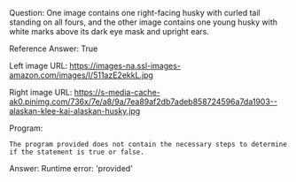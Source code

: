 Question: One image contains one right-facing husky with curled tail standing on all fours, and the other image contains one young husky with white marks above its dark eye mask and upright ears.

Reference Answer: True

Left image URL: https://images-na.ssl-images-amazon.com/images/I/511azE2ekkL.jpg

Right image URL: https://s-media-cache-ak0.pinimg.com/736x/7e/a8/9a/7ea89af2db7adeb858724596a7da1903--alaskan-klee-kai-alaskan-husky.jpg

Program:

```
The program provided does not contain the necessary steps to determine if the statement is true or false.
```
Answer: Runtime error: 'provided'

